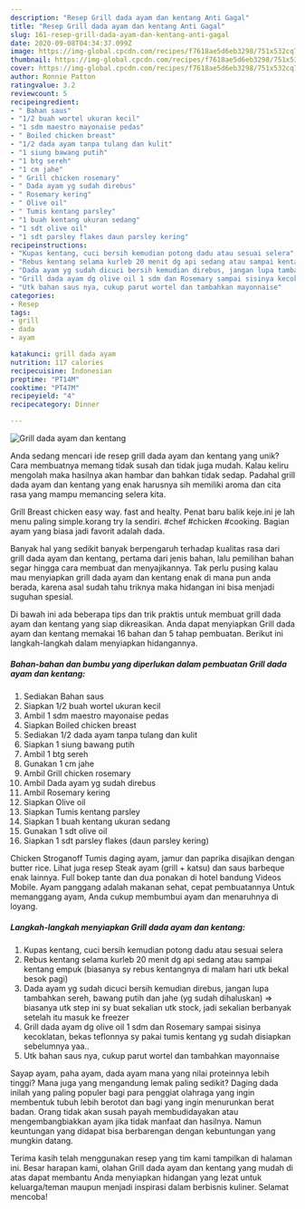 ```yaml
---
description: "Resep Grill dada ayam dan kentang Anti Gagal"
title: "Resep Grill dada ayam dan kentang Anti Gagal"
slug: 161-resep-grill-dada-ayam-dan-kentang-anti-gagal
date: 2020-09-08T04:34:37.099Z
image: https://img-global.cpcdn.com/recipes/f7618ae5d6eb3298/751x532cq70/grill-dada-ayam-dan-kentang-foto-resep-utama.jpg
thumbnail: https://img-global.cpcdn.com/recipes/f7618ae5d6eb3298/751x532cq70/grill-dada-ayam-dan-kentang-foto-resep-utama.jpg
cover: https://img-global.cpcdn.com/recipes/f7618ae5d6eb3298/751x532cq70/grill-dada-ayam-dan-kentang-foto-resep-utama.jpg
author: Ronnie Patton
ratingvalue: 3.2
reviewcount: 5
recipeingredient:
- " Bahan saus"
- "1/2 buah wortel ukuran kecil"
- "1 sdm maestro mayonaise pedas"
- " Boiled chicken breast"
- "1/2 dada ayam tanpa tulang dan kulit"
- "1 siung bawang putih"
- "1 btg sereh"
- "1 cm jahe"
- " Grill chicken rosemary"
- " Dada ayam yg sudah direbus"
- " Rosemary kering"
- " Olive oil"
- " Tumis kentang parsley"
- "1 buah kentang ukuran sedang"
- "1 sdt olive oil"
- "1 sdt parsley flakes daun parsley kering"
recipeinstructions:
- "Kupas kentang, cuci bersih kemudian potong dadu atau sesuai selera"
- "Rebus kentang selama kurleb 20 menit dg api sedang atau sampai kentang empuk (biasanya sy rebus kentangnya di malam hari utk bekal besok pagi)"
- "Dada ayam yg sudah dicuci bersih kemudian direbus, jangan lupa tambahkan sereh, bawang putih dan jahe (yg sudah dihaluskan) =&gt; biasanya utk step ini sy buat sekalian utk stock, jadi sekalian berbanyak setelah itu masuk ke freezer"
- "Grill dada ayam dg olive oil 1 sdm dan Rosemary sampai sisinya kecoklatan, bekas teflonnya sy pakai tumis kentang yg sudah disiapkan sebelumnya yaa.."
- "Utk bahan saus nya, cukup parut wortel dan tambahkan mayonnaise"
categories:
- Resep
tags:
- grill
- dada
- ayam

katakunci: grill dada ayam 
nutrition: 117 calories
recipecuisine: Indonesian
preptime: "PT14M"
cooktime: "PT47M"
recipeyield: "4"
recipecategory: Dinner

---
```



![Grill dada ayam dan kentang](https://img-global.cpcdn.com/recipes/f7618ae5d6eb3298/751x532cq70/grill-dada-ayam-dan-kentang-foto-resep-utama.jpg)

Anda sedang mencari ide resep grill dada ayam dan kentang yang unik? Cara membuatnya memang tidak susah dan tidak juga mudah. Kalau keliru mengolah maka hasilnya akan hambar dan bahkan tidak sedap. Padahal grill dada ayam dan kentang yang enak harusnya sih memiliki aroma dan cita rasa yang mampu memancing selera kita.

Grill Breast chicken easy way. fast and healty. Penat baru balik keje.ini je lah menu paling simple.korang try la sendiri. #chef #chicken #cooking. Bagian ayam yang biasa jadi favorit adalah dada.

Banyak hal yang sedikit banyak berpengaruh terhadap kualitas rasa dari grill dada ayam dan kentang, pertama dari jenis bahan, lalu pemilihan bahan segar hingga cara membuat dan menyajikannya. Tak perlu pusing kalau mau menyiapkan grill dada ayam dan kentang enak di mana pun anda berada, karena asal sudah tahu triknya maka hidangan ini bisa menjadi suguhan spesial.


Di bawah ini ada beberapa tips dan trik praktis untuk membuat grill dada ayam dan kentang yang siap dikreasikan. Anda dapat menyiapkan Grill dada ayam dan kentang memakai 16 bahan dan 5 tahap pembuatan. Berikut ini langkah-langkah dalam menyiapkan hidangannya.

<!--inarticleads1-->

##### Bahan-bahan dan bumbu yang diperlukan dalam pembuatan Grill dada ayam dan kentang:

1. Sediakan  Bahan saus
1. Siapkan 1/2 buah wortel ukuran kecil
1. Ambil 1 sdm maestro mayonaise pedas
1. Siapkan  Boiled chicken breast
1. Sediakan 1/2 dada ayam tanpa tulang dan kulit
1. Siapkan 1 siung bawang putih
1. Ambil 1 btg sereh
1. Gunakan 1 cm jahe
1. Ambil  Grill chicken rosemary
1. Ambil  Dada ayam yg sudah direbus
1. Ambil  Rosemary kering
1. Siapkan  Olive oil
1. Siapkan  Tumis kentang parsley
1. Siapkan 1 buah kentang ukuran sedang
1. Gunakan 1 sdt olive oil
1. Siapkan 1 sdt parsley flakes (daun parsley kering)


Chicken Stroganoff Tumis daging ayam, jamur dan paprika disajikan dengan butter rice. Lihat juga resep Steak ayam (grill + katsu) dan saus barbeque enak lainnya. Full bokep tante dan dua ponakan di hotel bandung Videos Mobile. Ayam panggang adalah makanan sehat, cepat pembuatannya Untuk memanggang ayam, Anda cukup membumbui ayam dan menaruhnya di loyang. 

<!--inarticleads2-->

##### Langkah-langkah menyiapkan Grill dada ayam dan kentang:

1. Kupas kentang, cuci bersih kemudian potong dadu atau sesuai selera
1. Rebus kentang selama kurleb 20 menit dg api sedang atau sampai kentang empuk (biasanya sy rebus kentangnya di malam hari utk bekal besok pagi)
1. Dada ayam yg sudah dicuci bersih kemudian direbus, jangan lupa tambahkan sereh, bawang putih dan jahe (yg sudah dihaluskan) =&gt; biasanya utk step ini sy buat sekalian utk stock, jadi sekalian berbanyak setelah itu masuk ke freezer
1. Grill dada ayam dg olive oil 1 sdm dan Rosemary sampai sisinya kecoklatan, bekas teflonnya sy pakai tumis kentang yg sudah disiapkan sebelumnya yaa..
1. Utk bahan saus nya, cukup parut wortel dan tambahkan mayonnaise


Sayap ayam, paha ayam, dada ayam mana yang nilai proteinnya lebih tinggi? Mana juga yang mengandung lemak paling sedikit? Daging dada inilah yang paling populer bagi para penggiat olahraga yang ingin membentuk tubuh lebih berotot dan bagi yang ingin menurunkan berat badan. Orang tidak akan susah payah membudidayakan atau mengembangbiakkan ayam jika tidak manfaat dan hasilnya. Namun keuntungan yang didapat bisa berbarengan dengan kebuntungan yang mungkin datang. 

Terima kasih telah menggunakan resep yang tim kami tampilkan di halaman ini. Besar harapan kami, olahan Grill dada ayam dan kentang yang mudah di atas dapat membantu Anda menyiapkan hidangan yang lezat untuk keluarga/teman maupun menjadi inspirasi dalam berbisnis kuliner. Selamat mencoba!
